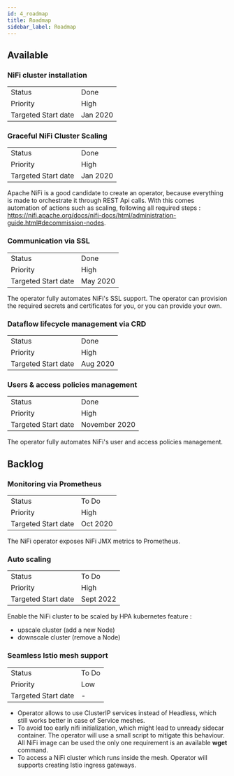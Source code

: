 ```yaml
---
id: 4_roadmap
title: Roadmap
sidebar_label: Roadmap
---
```


## Available

### NiFi cluster installation

|                       |           |
| --------------------- | --------- |
| Status                | Done      |
| Priority              | High      |
| Targeted Start date   | Jan 2020  |

### Graceful NiFi Cluster Scaling

|                       |           |
| --------------------- | --------- |
| Status                | Done      |
| Priority              | High      |
| Targeted Start date   | Jan 2020  |

Apache NiFi is a good candidate to create an operator, because everything is made to orchestrate it through REST Api calls. With this comes automation of actions such as scaling, following all required steps : https://nifi.apache.org/docs/nifi-docs/html/administration-guide.html#decommission-nodes.

### Communication via SSL

|                       |          |
| --------------------- | -------- |
| Status                | Done     |
| Priority              | High     |
| Targeted Start date   | May 2020 |


The operator fully automates NiFi's SSL support.
The operator can provision the required secrets and certificates for you, or you can provide your own.

### Dataflow lifecycle management via CRD

|                       |           |
| --------------------- | --------- |
| Status                | Done      |
| Priority              | High      |
| Targeted Start date   | Aug 2020 |

### Users & access policies management

|                       |       |
| --------------------- | ----- |
| Status                | Done|
| Priority              | High  |
| Targeted Start date   | November 2020     |

The operator fully automates NiFi's user and access policies management.

## Backlog

### Monitoring via Prometheus

|                       |          |
| --------------------- | -------- |
| Status                | To Do    |
| Priority              | High     |
| Targeted Start date   | Oct 2020 |

The NiFi operator exposes NiFi JMX metrics to Prometheus.

### Auto scaling

|                       |           |
| --------------------- |-----------|
| Status                | To Do     |
| Priority              | High      |
| Targeted Start date   | Sept 2022 |

Enable the NiFi cluster to be scaled by HPA kubernetes feature :

- upscale cluster (add a new Node)
- downscale cluster (remove a Node)

### Seamless Istio mesh support

|                       |       |
| --------------------- | ----- |
| Status                | To Do |
| Priority              | Low   |
| Targeted Start date   | -     |

- Operator allows to use ClusterIP services instead of Headless, which still works better in case of Service meshes.
- To avoid too early nifi initialization, which might lead to unready sidecar container. The operator will use a small script to
mitigate this behaviour. All NiFi image can be used the only one requirement is an available **wget** command.
- To access a NiFi cluster which runs inside the mesh. Operator will supports creating Istio ingress gateways.